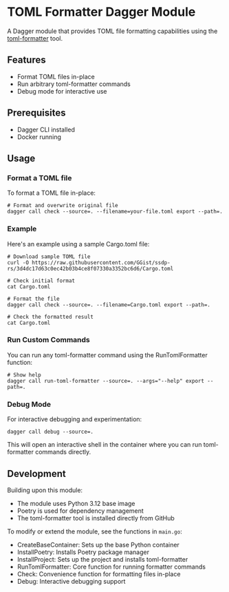 # TOML Formatter Dagger Module

A Dagger module that provides TOML file formatting capabilities using the [toml-formatter](https://github.com/paulovcmedeiros/toml-formatter) tool.

## Features

- Format TOML files in-place
- Run arbitrary toml-formatter commands
- Debug mode for interactive use

## Prerequisites

- Dagger CLI installed
- Docker running

## Usage

### Format a TOML file

To format a TOML file in-place:

```shell
# Format and overwrite original file
dagger call check --source=. --filename=your-file.toml export --path=.
```

### Example

Here's an example using a sample Cargo.toml file:

```shell
# Download sample TOML file
curl -O https://raw.githubusercontent.com/GGist/ssdp-rs/3d4dc17d63c0ec42b03b4ce8f07330a3352bc6d6/Cargo.toml

# Check initial format
cat Cargo.toml

# Format the file
dagger call check --source=. --filename=Cargo.toml export --path=.

# Check the formatted result
cat Cargo.toml
```

### Run Custom Commands

You can run any toml-formatter command using the RunTomlFormatter function:

```shell
# Show help
dagger call run-toml-formatter --source=. --args="--help" export --path=.
```

### Debug Mode

For interactive debugging and experimentation:

```shell
dagger call debug --source=.
```

This will open an interactive shell in the container where you can run toml-formatter commands directly.

## Development

Building upon this module:

- The module uses Python 3.12 base image
- Poetry is used for dependency management
- The toml-formatter tool is installed directly from GitHub

To modify or extend the module, see the functions in `main.go`:

- CreateBaseContainer: Sets up the base Python container
- InstallPoetry: Installs Poetry package manager
- InstallProject: Sets up the project and installs toml-formatter
- RunTomlFormatter: Core function for running formatter commands
- Check: Convenience function for formatting files in-place
- Debug: Interactive debugging support
